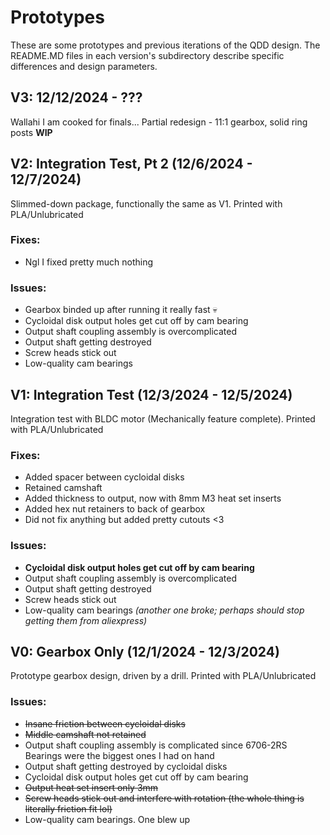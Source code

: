 # Prototypes  
These are some prototypes and previous iterations of the QDD design. The README.MD files in each version's subdirectory describe specific differences and design parameters.  

## V3: 12/12/2024 - ???
Wallahi I am cooked for finals... Partial redesign - 11:1 gearbox, solid ring posts
**WIP**  


## V2: Integration Test, Pt 2 (12/6/2024 - 12/7/2024)
Slimmed-down package, functionally the same as V1. Printed with PLA/Unlubricated
### Fixes:
- Ngl I fixed pretty much nothing
### Issues:
- Gearbox binded up after running it really fast :skull:
- Cycloidal disk output holes get cut off by cam bearing
- Output shaft coupling assembly is overcomplicated
- Output shaft getting destroyed
- Screw heads stick out
- Low-quality cam bearings  

  
## V1: Integration Test (12/3/2024 - 12/5/2024)  
Integration test with BLDC motor (Mechanically feature complete). Printed with PLA/Unlubricated
### Fixes:
- Added spacer between cycloidal disks
- Retained camshaft
- Added thickness to output, now with 8mm M3 heat set inserts
- Added hex nut retainers to back of gearbox
- Did not fix anything but added pretty cutouts <3
### Issues:
- **Cycloidal disk output holes get cut off by cam bearing**
- Output shaft coupling assembly is overcomplicated
- Output shaft getting destroyed
- Screw heads stick out
- Low-quality cam bearings _(another one broke; perhaps should stop getting them from aliexpress)_  

  
## V0: Gearbox Only (12/1/2024 - 12/3/2024)  
Prototype gearbox design, driven by a drill. Printed with PLA/Unlubricated
### Issues:  
- ~~Insane friction between cycloidal disks~~
- ~~Middle camshaft not retained~~
- Output shaft coupling assembly is complicated since 6706-2RS Bearings were the biggest ones I had on hand
- Output shaft getting destroyed by cycloidal disks
- Cycloidal disk output holes get cut off by cam bearing
- ~~Output heat set insert only 3mm~~
- ~~Screw heads stick out and interfere with rotation (the whole thing is literally friction fit lol)~~
- Low-quality cam bearings. One blew up  






